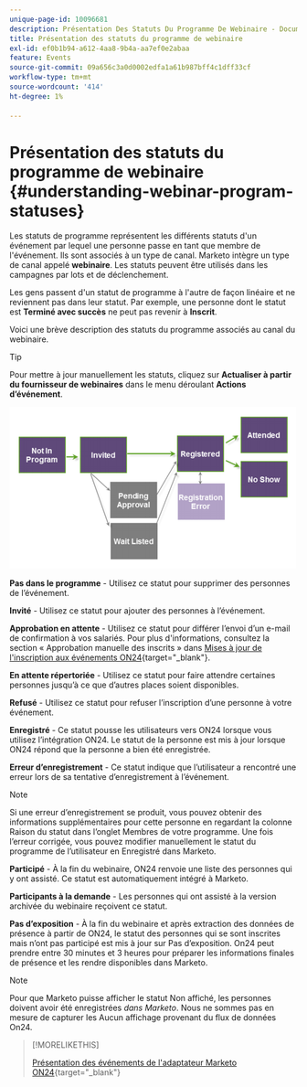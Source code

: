 ```yaml
---
unique-page-id: 10096681
description: Présentation Des Statuts Du Programme De Webinaire - Documents Marketo - Documentation Du Produit
title: Présentation des statuts du programme de webinaire
exl-id: ef0b1b94-a612-4aa8-9b4a-aa7ef0e2abaa
feature: Events
source-git-commit: 09a656c3a0d0002edfa1a61b987bff4c1dff33cf
workflow-type: tm+mt
source-wordcount: '414'
ht-degree: 1%

---
```


# Présentation des statuts du programme de webinaire {#understanding-webinar-program-statuses}

Les statuts de programme représentent les différents statuts d&#39;un événement par lequel une personne passe en tant que membre de l&#39;événement. Ils sont associés à un type de canal. Marketo intègre un type de canal appelé **webinaire**. Les statuts peuvent être utilisés dans les campagnes par lots et de déclenchement.

Les gens passent d&#39;un statut de programme à l&#39;autre de façon linéaire et ne reviennent pas dans leur statut. Par exemple, une personne dont le statut est **Terminé avec succès** ne peut pas revenir à **Inscrit**.

Voici une brève description des statuts du programme associés au canal du webinaire.

>[!TIP]
>
>Pour mettre à jour manuellement les statuts, cliquez sur **Actualiser à partir du fournisseur de webinaires** dans le menu déroulant **Actions d’événement**.

![](assets/image2015-12-17-13-3a52-3a39.png)

**Pas dans le programme** - Utilisez ce statut pour supprimer des personnes de l’événement.

**Invité** - Utilisez ce statut pour ajouter des personnes à l’événement.

**Approbation en attente** - Utilisez ce statut pour différer l’envoi d’un e-mail de confirmation à vos salariés. Pour plus d&#39;informations, consultez la section « Approbation manuelle des inscrits » dans [Mises à jour de l&#39;inscription aux événements ON24](/help/marketo/product-docs/demand-generation/events/create-an-event/create-an-event-with-the-marketo-on24-adapter/on24-event-registration-updates.md){target="_blank"}.

**En attente répertoriée** - Utilisez ce statut pour faire attendre certaines personnes jusqu’à ce que d’autres places soient disponibles.

**Refusé** - Utilisez ce statut pour refuser l’inscription d’une personne à votre événement.

**Enregistré** - Ce statut pousse les utilisateurs vers ON24 lorsque vous utilisez l’intégration ON24. Le statut de la personne est mis à jour lorsque ON24 répond que la personne a bien été enregistrée.

**Erreur d’enregistrement** - Ce statut indique que l’utilisateur a rencontré une erreur lors de sa tentative d’enregistrement à l’événement.

>[!NOTE]
>
>Si une erreur d’enregistrement se produit, vous pouvez obtenir des informations supplémentaires pour cette personne en regardant la colonne Raison du statut dans l’onglet Membres de votre programme. Une fois l’erreur corrigée, vous pouvez modifier manuellement le statut du programme de l’utilisateur en Enregistré dans Marketo.

**Participé** - À la fin du webinaire, ON24 renvoie une liste des personnes qui y ont assisté. Ce statut est automatiquement intégré à Marketo.

**Participants à la demande** - Les personnes qui ont assisté à la version archivée du webinaire reçoivent ce statut.

**Pas d’exposition** - À la fin du webinaire et après extraction des données de présence à partir de ON24, le statut des personnes qui se sont inscrites mais n’ont pas participé est mis à jour sur Pas d’exposition. On24 peut prendre entre 30 minutes et 3 heures pour préparer les informations finales de présence et les rendre disponibles dans Marketo.

>[!NOTE]
>
>Pour que Marketo puisse afficher le statut Non affiché, les personnes doivent avoir été enregistrées *dans Marketo*. Nous ne sommes pas en mesure de capturer les Aucun affichage provenant du flux de données On24.

>[!MORELIKETHIS]
>
>[Présentation des événements de l&#39;adaptateur Marketo ON24](/help/marketo/product-docs/demand-generation/events/create-an-event/create-an-event-with-the-marketo-on24-adapter/understanding-marketo-on24-adapter-events.md){target="_blank"}
